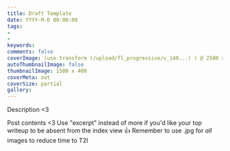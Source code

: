 ```yaml
---
title: Draft Template
date: YYYY-M-D 00:00:00
tags:
-
-
keywords:
comments: false
coverImage: (use transform (/upload/fl_progressive/v_149...) ) @ 2500 x 1512
autoThumbnailImage: false
thumbnailImage: 1500 x 400
coverMeta: out
coverSize: partial
gallery:
---
```


Description <3
</br>
<!-- more -->
Post contents <3
Use "excerpt" instead of more if you'd like your top writeup to be absent from
the index view 👍
Remember to use .jpg for *all* images to reduce time to T2I
